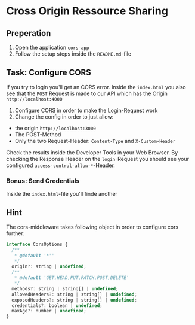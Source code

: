# Cross Origin Ressource Sharing

## Preperation

1. Open the application `cors-app`
2. Follow the setup steps inside the `README.md`-file

## Task: Configure CORS

If you try to login you'll get an CORS error.
Inside the `index.html` you also see that the `POST` Request is made to our API which has the Origin `http://localhost:4000`

1. Configure CORS in order to make the Login-Request work
2. Change the config in order to just allow:

- the origin `http://localhost:3000`
- The POST-Method
- Only the two Request-Header: `Content-Type` and `X-Custom-Header`

Check the results inside the Developer Tools in your Web Browser.
By checking the Response Header on the `login`-Request you should see your configured `access-control-allow-*`-Header.

### Bonus: Send Credentials

Inside the `index.html`-file you'll finde another

## Hint

The cors-middleware takes following object in order to configure cors further:

```javascript
interface CorsOptions {
  /**
   * @default '*''
   */
  origin?: string | undefined;
  /**
   * @default 'GET,HEAD,PUT,PATCH,POST,DELETE'
   */
  methods?: string | string[] | undefined;
  allowedHeaders?: string | string[] | undefined;
  exposedHeaders?: string | string[] | undefined;
  credentials?: boolean | undefined;
  maxAge?: number | undefined;
}
```
